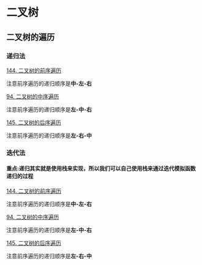# 二叉树

## 二叉树的遍历

### 递归法

[144. 二叉树的前序遍历](https://leetcode.cn/problems/binary-tree-preorder-traversal/description/)

注意前序遍历的递归顺序是**中-左-右**

[94. 二叉树的中序遍历](https://leetcode.cn/problems/binary-tree-inorder-traversal/description/)

注意前序遍历的递归顺序是**左-中-右**

[145. 二叉树的后序遍历](https://leetcode.cn/problems/binary-tree-postorder-traversal/description/)

注意前序遍历的递归顺序是**左-右-中**

### 迭代法

#### 重点:递归其实就是使用栈来实现，所以我们可以自己使用栈来通过迭代模拟函数递归的过程

[144. 二叉树的前序遍历](https://leetcode.cn/problems/binary-tree-preorder-traversal/description/)

注意前序遍历的递归顺序是**中-左-右**

[94. 二叉树的中序遍历](https://leetcode.cn/problems/binary-tree-inorder-traversal/description/)

注意前序遍历的递归顺序是**左-中-右**

[145. 二叉树的后序遍历](https://leetcode.cn/problems/binary-tree-postorder-traversal/description/)

注意前序遍历的递归顺序是**左-右-中**

